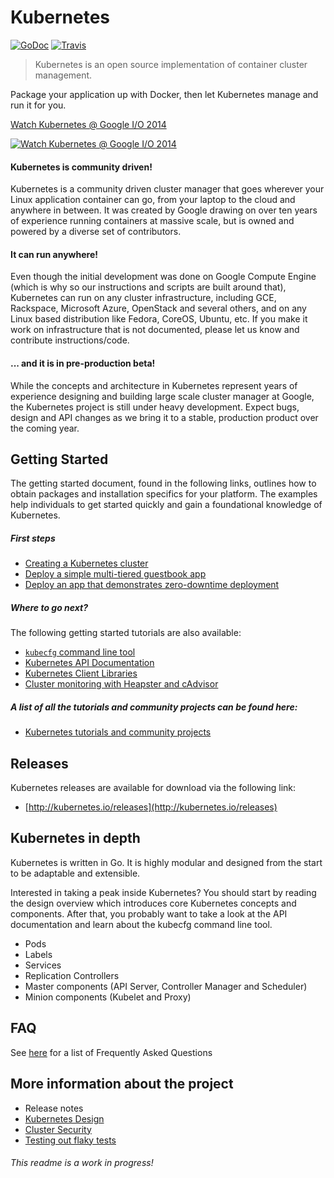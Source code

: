 # Kubernetes

[![GoDoc](https://godoc.org/github.com/GoogleCloudPlatform/kubernetes?status.png)](https://godoc.org/github.com/GoogleCloudPlatform/kubernetes)
[![Travis](https://travis-ci.org/GoogleCloudPlatform/kubernetes.svg?branch=master)](https://travis-ci.org/GoogleCloudPlatform/kubernetes)

> Kubernetes is an open source implementation of container cluster management.

Package your application up with Docker, then let Kubernetes manage and run it for you.

[Watch Kubernetes @ Google I/O 2014](http://youtu.be/tsk0pWf4ipw)

[![Watch Kubernetes @ Google I/O 2014](http://i.imgur.com/DbgdxGx.png)](http://youtu.be/tsk0pWf4ipw)

#### Kubernetes is community driven!

Kubernetes is a community driven cluster manager that goes wherever your Linux application container can go, from your laptop to the cloud and anywhere in between. It was created by Google drawing on over ten years of experience running containers at massive scale, but is owned and powered by a diverse set of contributors.

#### It can run anywhere!

Even though the initial development was done on Google Compute Engine (which is why so our instructions and scripts are built around that), Kubernetes can run on any cluster infrastructure, including GCE, Rackspace, Microsoft Azure, OpenStack and several others, and on any Linux based distribution like Fedora, CoreOS, Ubuntu, etc. If you make it work on infrastructure that is not documented, please let us know and contribute instructions/code.

#### ... and it is in pre-production beta!

While the concepts and architecture in Kubernetes represent years of experience designing and building large scale cluster manager at Google, the Kubernetes project is still under heavy development. Expect bugs, design and API changes as we bring it to a stable, production product over the coming year.

## Getting Started

The getting started document, found in the following links, outlines how to obtain packages and installation specifics for your platform. The examples help individuals to get started quickly and gain a foundational knowledge of Kubernetes.

##### First steps

* [Creating a Kubernetes cluster]()
* [Deploy a simple multi-tiered guestbook app]()
* [Deploy an app that demonstrates zero-downtime deployment](https://github.com/GoogleCloudPlatform/kubernetes/blob/master/examples/update-demo/README.md)

##### Where to go next?

The following getting started tutorials are also available:

* [`kubecfg` command line tool](https://github.com/GoogleCloudPlatform/kubernetes/blob/master/docs/cli.md)
* [Kubernetes API Documentation](http://cdn.rawgit.com/GoogleCloudPlatform/kubernetes/31a0daae3627c91bc96e1f02a6344cd76e294791/api/kubernetes.html)
* [Kubernetes Client Libraries](https://github.com/GoogleCloudPlatform/kubernetes/blob/master/docs/client-libraries.md)
* [Cluster monitoring with Heapster and cAdvisor](https://github.com/GoogleCloudPlatform/heapster)

##### A list of all the tutorials and community projects can be found here:
* [Kubernetes tutorials and community projects]()

## Releases

Kubernetes releases are available for download via the following link:

* [http://kubernetes.io/releases](http://kubernetes.io/releases)

## Kubernetes in depth

Kubernetes is written in Go. It is highly modular and designed from the start to be adaptable and extensible.

Interested in taking a peak inside Kubernetes? You should start by reading the design overview which introduces core Kubernetes concepts and components. After that, you probably want to take a look at the API documentation and learn about the kubecfg command line tool.

- Pods
- Labels
- Services
- Replication Controllers
- Master components (API Server, Controller Manager and Scheduler)
- Minion components (Kubelet and Proxy)

## FAQ

See [here]() for a list of Frequently Asked Questions

## More information about the project
* Release notes
* [Kubernetes Design](https://github.com/GoogleCloudPlatform/kubernetes/blob/master/DESIGN.md)
* [Cluster Security](https://github.com/GoogleCloudPlatform/kubernetes/blob/master/DESIGN.md#cluster-security)
* [Testing out flaky tests](https://github.com/GoogleCloudPlatform/kubernetes/blob/master/docs/flaky-tests.md)

###### This readme is a work in progress!
